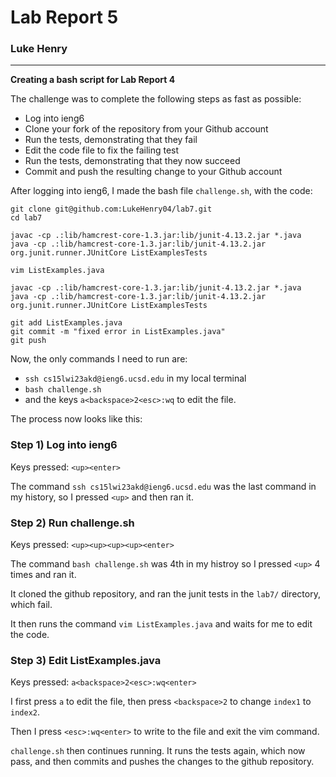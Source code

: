 # Lab Report 5
### Luke Henry

***

**Creating a bash script for Lab Report 4**

The challenge was to complete the following steps as fast as possible:

- Log into ieng6
- Clone your fork of the repository from your Github account
- Run the tests, demonstrating that they fail
- Edit the code file to fix the failing test
- Run the tests, demonstrating that they now succeed
- Commit and push the resulting change to your Github account

After logging into ieng6, I made the bash file `challenge.sh`, with the code:

``` 
git clone git@github.com:LukeHenry04/lab7.git
cd lab7

javac -cp .:lib/hamcrest-core-1.3.jar:lib/junit-4.13.2.jar *.java
java -cp .:lib/hamcrest-core-1.3.jar:lib/junit-4.13.2.jar org.junit.runner.JUnitCore ListExamplesTests

vim ListExamples.java

javac -cp .:lib/hamcrest-core-1.3.jar:lib/junit-4.13.2.jar *.java
java -cp .:lib/hamcrest-core-1.3.jar:lib/junit-4.13.2.jar org.junit.runner.JUnitCore ListExamplesTests

git add ListExamples.java
git commit -m "fixed error in ListExamples.java"
git push

```

Now, the only commands I need to run are:

- `ssh cs15lwi23akd@ieng6.ucsd.edu` in my local terminal
- `bash challenge.sh`
- and the keys `a<backspace>2<esc>:wq` to edit the file.

The process now looks like this:

### Step 1) Log into ieng6

Keys pressed: `<up><enter>`

The command `ssh cs15lwi23akd@ieng6.ucsd.edu` was the last command in my history, so I pressed `<up>` and then ran it. 

### Step 2) Run challenge.sh

Keys pressed: `<up><up><up><up><enter>`

The command `bash challenge.sh` was 4th in my histroy so I pressed `<up>` 4 times and ran it.

It cloned the github repository, and ran the junit tests in the `lab7/` directory, which fail.

It then runs the command `vim ListExamples.java` and waits for me to edit the code.

### Step 3) Edit ListExamples.java

Keys pressed:  `a<backspace>2<esc>:wq<enter>`

I first press `a` to edit the file, then press `<backspace>2` to change `index1` to `index2`.

Then I press `<esc>:wq<enter>` to write to the file and exit the vim command. 

`challenge.sh` then continues running. It runs the tests again, which now pass, and then commits and pushes the changes to the github repository. 



